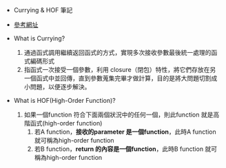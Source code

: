 - Currying & HOF 筆記

- [參考網址](https://cythilya.github.io/2019/02/06/currying-decorator-hoc/)

- What is Currying?
    1. 通過函式調用繼續返回函式的方式，實現多次接收參數最後統一處理的函式編碼形式
    2. 指函式一次接受一個參數，利用 closure（閉包）特性，將它們存放在另一個函式中並回傳，直到參數蒐集完畢才做計算，目的是將大問題切割成小問題，以便逐步解決。
- What is HOF(High-Order Function)?
    1. 如果一個function 符合下面兩個狀況中的任何一個，則此function 就是高階函式(high-order function)
        1. 若A function，**接收的parameter 是一個function**，此時A function 就可稱為high-order function
        2. 若B function，**return 的內容是一個function**，此時B function 就可稱為high-order function





